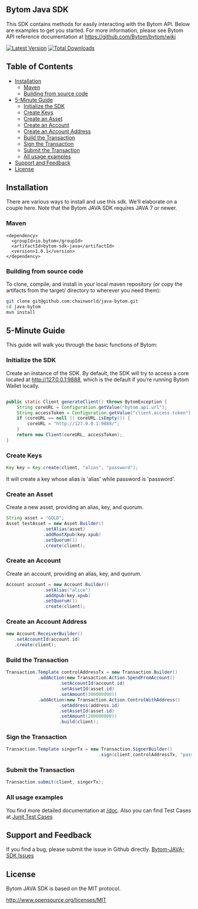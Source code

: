 ## Bytom Java SDK

This SDK contains methods for easily interacting with the Bytom API.
Below are examples to get you started. For more information, please see Bytom API reference
documentation at https://github.com/Bytom/bytom/wiki

[![Latest Version](https://img.shields.io/badge/releases-v1.0.1-brightgreen.svg)](https://github.com/lxlxw/bytom-php-sdk/releases)
[![Total Downloads](https://img.shields.io/badge/packagist-v1.0.1-orange.svg)](https://packagist.org/packages/lxlxw/bytom-php-sdk)

## Table of Contents
- [Installation](#installation)
    - [Maven](#maven)
    - [Building from source code](#building-from-source-code)
- [5-Minute Guide](#5-minute-guide)
    - [Initialize the SDK](#initialize-the-sdk) 
    - [Create Keys](#create-keys)
    - [Create an Asset](#create-an-asset)
    - [Create an Account](#create-an-account)
    - [Create an Account Address](#create-an-account-address)
    - [Build the Transaction](#build-the-transaction)
    - [Sign the Transaction](#sign-the-transaction)
    - [Submit the Transaction](#submit-the-transaction)
    - [All usage examples](#all-usage-examples)
- [Support and Feedback](#support-and-feedback)
- [License](#license)


## Installation

There are various ways to install and use this sdk. We'll elaborate on a couple here. Note that the Bytom JAVA SDK requires JAVA 7 or newer.

### Maven
```
<dependency>
  <groupId>io.bytom</groupId>
  <artifactId>bytom-sdk-java</artifactId>
  <version>1.0.1</version>
</dependency>
```


### Building from source code

To clone, compile, and install in your local maven repository (or copy the artifacts from the target/ directory to wherever you need them):
```bash
git clone git@github.com:chainworld/java-bytom.git
cd java-bytom
mvn install
```

## 5-Minute Guide

This guide will walk you through the basic functions of Bytom:

### Initialize the SDK
Create an instance of the SDK. By default, the SDK will try to access a core located at http://127.0.0.1:9888, which is the default if you’re running Bytom Wallet locally.

```java

public static Client generateClient() throws BytomException {
	String coreURL = Configuration.getValue("bytom.api.url");
	String accessToken = Configuration.getValue("client.access.token");
	if (coreURL == null || coreURL.isEmpty()) {
		coreURL = "http://127.0.0.1:9888/";
	}
	return new Client(coreURL, accessToken);
}
```

### Create Keys

```java
Key key = Key.create(client, "alias", "password");
```
It will create a key whose alias is 'alias' while password is 'password'.


### Create an Asset
Create a new asset, providing an alias, key, and quorum. 

```java
String asset = "GOLD";
Asset testAsset = new Asset.Builder()
		      .setAlias(asset)
		      .addRootXpub(key.xpub)
		      .setQuorum(1)
		      .create(client);
```

### Create an Account
Create an account, providing an alias, key, and quorum.

```java
Account account = new Account.Builder()
		      .setAlias("alice")
		      .addXpub(key.xpub)
		      .setQuorum(1)
		      .create(client);
```

### Create an Account Address
 
```java
new Account.ReceiverBuilder()
   .setAccountId(account.id)
   .create(client);
```

### Build the Transaction
 
```java
Transaction.Template controlAddressTx = new Transaction.Builder()
			.addAction(new Transaction.Action.SpendFromAccount()
					.setAccountId(account.id)
					.setAssetId(asset.id)
					.setAmount(300000000))
			.addAction(new Transaction.Action.ControlWithAddress()
					.setAddress(address.id)
					.setAssetId(asset.id)
					.setAmount(200000000))
					.build(client);
```
### Sign the Transaction
```java
Transaction.Template singerTx = new Transaction.SignerBuilder()
                                   .sign(client,controlAddressTx, "password");
```
### Submit the Transaction
```java
Transaction.submit(client, singerTx); 
```

### All usage examples

You find more detailed documentation at [/doc](doc/index.md). 
Also you can find Test Cases at [Junit Test Cases](/src/test/java/io/bytom/integration)


## Support and Feedback

If you find a bug, please submit the issue in Github directly.
[Bytom-JAVA-SDK Issues](https://github.com/chainworld/java-bytom/issues)


## License

Bytom JAVA SDK is based on the MIT protocol.

<http://www.opensource.org/licenses/MIT>
